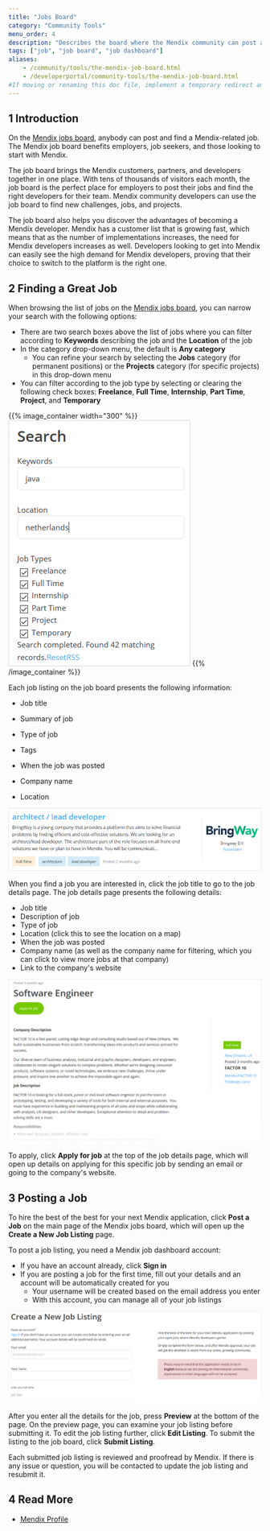 ```yaml
---
title: "Jobs Board"
category: "Community Tools"
menu_order: 4
description: "Describes the board where the Mendix community can post and find job opportunities."
tags: ["job", "job board", "job dashboard"]
aliases:
    - /community/tools/the-mendix-job-board.html
    - /developerportal/community-tools/the-mendix-job-board.html
#If moving or renaming this doc file, implement a temporary redirect and let the respective team know they should update the URL in the product. See Mapping to Products for more details.
---
```


## 1 Introduction

On the [Mendix jobs board](https://developers.mendix.com/jobs/), anybody can post and find a Mendix-related job. The Mendix job board benefits employers, job seekers, and those looking to start with Mendix.

The job board brings the Mendix customers, partners, and developers together in one place. With tens of thousands of visitors each month, the job board is the perfect place for employers to post their jobs and find the right developers for their team. Mendix community developers can use the job board to find new challenges, jobs, and projects.

The job board also helps you discover the advantages of becoming a Mendix developer. Mendix has a customer list that is growing fast, which means that as the number of implementations increases, the need for Mendix developers increases as well. Developers looking to get into Mendix can easily see the high demand for Mendix developers, proving that their choice to switch to the platform is the right one.

## 2 Finding a Great Job

When browsing the list of jobs on the [Mendix jobs board](https://developers.mendix.com/jobs/), you can narrow your search with the following options:

* There are two search boxes above the list of jobs where you can filter according to **Keywords** describing the job and the **Location** of the job
* In the category drop-down menu, the default is **Any category**
    * You can refine your search by selecting the **Jobs** category (for permanent positions) or the **Projects** category (for specific projects) in this drop-down menu
* You can filter according to the job type by selecting or clearing the following check boxes: **Freelance**, **Full Time**, **Internship**, **Part Time**, **Project**, and **Temporary**

{{% image_container width="300" %}}![](attachments/mendix-job-board/filtering_options.png)
{{% /image_container %}}

Each job listing on the job board presents the following information:

* Job title
* Summary of job
* Type of job

* Tags
* When the job was posted
* Company name
* Location

![](attachments/mendix-job-board/listed_job.png)

When you find a job you are interested in, click the job title to go to the job details page. The job details page presents the following details:

* Job title
* Description of job
* Type of job
* Location (click this to see the location on a map)
* When the job was posted
* Company name (as well as the company name for filtering, which you can click to view more jobs at that company)
* Link to the company's website

![](attachments/mendix-job-board/job_details_header.png)

To apply, click **Apply for job** at the top of the job details page, which will open up details on applying for this specific job by sending an email or going to the company's website.

## 3 Posting a Job

To hire the best of the best for your next Mendix application, click **Post a Job** on the main page of the Mendix jobs board, which will open up the **Create a New Job Listing** page.

To post a job listing, you need a Mendix job dashboard account:

* If you have an account already, click **Sign in**
* If you are posting a job for the first time, fill out your details and an account will be automatically created for you
	* Your username will be created based on the email address you enter
	* With this account, you can manage all of your job listings

![](attachments/mendix-job-board/post_job.png)

After you enter all the details for the job, press **Preview** at the bottom of the page. On the preview page, you can examine your job listing before submitting it. To edit the job listing further, click **Edit Listing**. To submit the listing to the job board, click **Submit Listing**.

Each submitted job listing is reviewed and proofread by Mendix. If there is any issue or question, you will be contacted to update the job listing and resubmit it.


## 4 Read More

* [Mendix Profile](//developerportal/community-tools/mendix-profile/)
